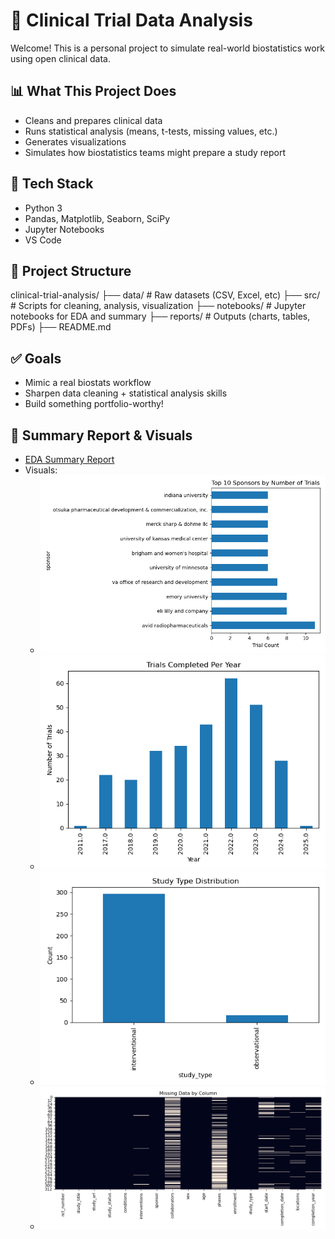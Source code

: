 # 🧪 Clinical Trial Data Analysis

Welcome! This is a personal project to simulate real-world biostatistics work using open clinical data.

## 📊 What This Project Does

- Cleans and prepares clinical data
- Runs statistical analysis (means, t-tests, missing values, etc.)
- Generates visualizations
- Simulates how biostatistics teams might prepare a study report

## 🧰 Tech Stack

- Python 3
- Pandas, Matplotlib, Seaborn, SciPy
- Jupyter Notebooks
- VS Code

## 📁 Project Structure

clinical-trial-analysis/ 
├── data/ # Raw datasets (CSV, Excel, etc) 
├── src/ # Scripts for cleaning, analysis, visualization 
├── notebooks/ # Jupyter notebooks for EDA and summary 
├── reports/ # Outputs (charts, tables, PDFs) 
├── README.md


## ✅ Goals

- Mimic a real biostats workflow
- Sharpen data cleaning + statistical analysis skills
- Build something portfolio-worthy!

## 📄 Summary Report & Visuals

- [EDA Summary Report](reports/summary.md)
- Visuals:
  - ![Top Sponsors](reports/top_sponsors.png)
  - ![Completion Timeline](reports/completion_timeline.png)
  - ![Study Types](reports/study_type_distribution.png)
  - ![Missing Data](reports/missing_data.png)
